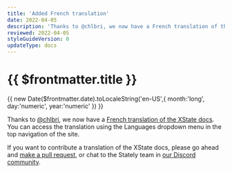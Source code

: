```yaml
---
title: 'Added French translation'
date: 2022-04-05
description: 'Thanks to @chlbri, we now have a French translation of the XState docs. You can access the translation using the Languages dropdown menu in the top navigation of the site.'
reviewed: 2022-04-05
styleGuideVersion: 0
updateType: docs
---
```


<h1>{{ $frontmatter.title }}</h1>
<p class="date">{{ new Date($frontmatter.date).toLocaleString('en-US',{ month:'long', day:'numeric', year:'numeric' }) }}</p>

Thanks to [@chlbri](https://github.com/chlbri), we now have a [French translation of the XState docs](/docs/zh/). You can access the translation using the Languages dropdown menu in the top navigation of the site.

If you want to contribute a translation of the XState docs, please go ahead and [make a pull request](https://github.com/statelyai/xstate/pulls), or chat to the Stately team in [our Discord community](https://discord.gg/xstate).
